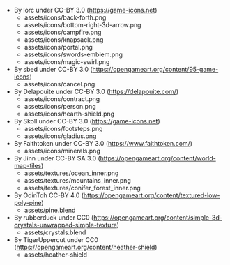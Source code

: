 * By lorc under CC-BY 3.0 (https://game-icons.net)
  - assets/icons/back-forth.png
  - assets/icons/bottom-right-3d-arrow.png
  - assets/icons/campfire.png
  - assets/icons/knapsack.png
  - assets/icons/portal.png
  - assets/icons/swords-emblem.png
  - assets/icons/magic-swirl.png
* By sbed under CC-BY 3.0 (https://opengameart.org/content/95-game-icons)
  - assets/icons/cancel.png
* By Delapouite under CC-BY 3.0 (https://delapouite.com/)
  - assets/icons/contract.png
  - assets/icons/person.png
  - assets/icons/hearth-shield.png
* By Skoll under CC-BY 3.0 (https://game-icons.net)
  - assets/icons/footsteps.png
  - assets/icons/gladius.png
* By Faithtoken under CC-BY 3.0 (https://www.faithtoken.com/)
  - assets/icons/minerals.png
* By Jinn under CC-BY SA 3.0 (https://opengameart.org/content/world-map-tiles)
  - assets/textures/ocean_inner.png
  - assets/textures/mountains_inner.png
  - assets/textures/conifer_forest_inner.png
* By OdinTdh CC-BY 4.0 (https://opengameart.org/content/textured-low-poly-pine)
  - assets/pine.blend
* By rubberduck under CC0 (https://opengameart.org/content/simple-3d-crystals-unwrapped-simple-texture)
  - assets/crystals.blend
* By TigerUppercut under CC0 (https://opengameart.org/content/heather-shield)
  - assets/heather-shield
